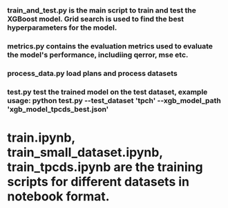 ### train_and_test.py is the main script to train and test the XGBoost model. Grid search is used to find the best hyperparameters for the model.

### metrics.py contains the evaluation metrics used to evaluate the model's performance, includiing qerror, mse etc.

### process_data.py load plans and process datasets

### test.py test the trained model on the test dataset, example usage: python test.py --test_dataset 'tpch' --xgb_model_path 'xgb_model_tpcds_best.json'

# train.ipynb, train_small_dataset.ipynb, train_tpcds.ipynb are the training scripts for different datasets in notebook format.